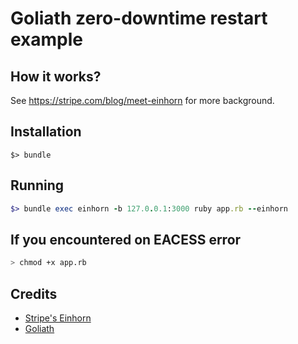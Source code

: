 # Goliath zero-downtime restart example

## How it works?

See https://stripe.com/blog/meet-einhorn for more background.

## Installation

```
$> bundle
```

## Running

```ruby
$> bundle exec einhorn -b 127.0.0.1:3000 ruby app.rb --einhorn
```

## If you encountered on EACESS error

```bash
> chmod +x app.rb
```

## Credits

* [Stripe's Einhorn](https://github.com/stripe/einhorn)
* [Goliath](https://github.com/postrank-labs/goliath)
